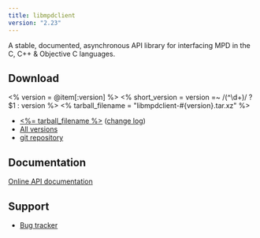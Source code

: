 ```yaml
---
title: libmpdclient
version: "2.23"
---
```


A stable, documented, asynchronous API library for interfacing MPD in
the C, C++ & Objective C languages.

## Download

<% version = @item[:version] %>
<% short_version = version =~ /(^\d+)/ ? $1 : version %>
<% tarball_filename = "libmpdclient-#{version}.tar.xz" %>

- [<%= tarball_filename %>](/download/libmpdclient/<%=short_version%>/<%=tarball_filename%>)
  ([change log](https://raw.githubusercontent.com/MusicPlayerDaemon/libmpdclient/v<%=version%>/NEWS))
- [All versions](/download/libmpdclient/)
- [git repository](https://github.com/MusicPlayerDaemon/libmpdclient)

## Documentation

[Online API documentation](/doc/libmpdclient/)

## Support

- [Bug tracker](https://github.com/MusicPlayerDaemon/libmpdclient/issues)

